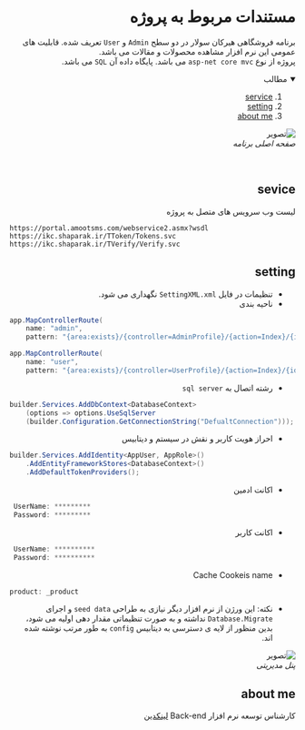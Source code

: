 <style>
p,h1,h2,h3,h4,h5,ul,details{
direction: rtl;
}
</style>


# مستندات مربوط به پروژه
برنامه فروشگاهی هیرکان سولار در دو سطح `Admin` و `User` تعریف شده.
قابلیت های عمومی این نرم افزار مشاهده محصولات و مقالات می باشد.
<br>
پروژه از نوع `asp-net core mvc` می باشد.
پایگاه داده آن `SQL` می باشد.
<br>


<!-- TABLE OF CONTENTS -->
<details open="open">
  <summary>مطالب</summary>
  <ol>
    <li>
        <a href="#sevice">service</a>
    </li>
    <li>
      <a href="#setting">setting</a>   
    </li>
    <li>
      <a href="#about-me">about me</a>
    </li>
  </ol>
</details>


![تصویر](img/1.home.PNG) <br/> *صفحه اصلی برنامه*

<br/>


## sevice
لیست وب سرویس های متصل به پروژه
```
https://portal.amootsms.com/webservice2.asmx?wsdl
https://ikc.shaparak.ir/TToken/Tokens.svc
https://ikc.shaparak.ir/TVerify/Verify.svc
```


## setting
* تنظیمات در فایل `SettingXML.xml` نگهداری می شود.
* ناحیه بندی
```c#
app.MapControllerRoute(
    name: "admin",
    pattern: "{area:exists}/{controller=AdminProfile}/{action=Index}/{id?}");

app.MapControllerRoute(
    name: "user",
    pattern: "{area:exists}/{controller=UserProfile}/{action=Index}/{id?}");
```
* رشته اتصال به `sql server`
```c#
builder.Services.AddDbContext<DatabaseContext>
    (options => options.UseSqlServer
    (builder.Configuration.GetConnectionString("DefualtConnection")));
```
* احراز هویت کاربر و نقش در سیستم و دیتابیس
```c#
builder.Services.AddIdentity<AppUser, AppRole>()
    .AddEntityFrameworkStores<DatabaseContext>()
    .AddDefaultTokenProviders();
```
* اکانت ادمین
```c#
 UserName: *********
 Password: *********
```

* اکانت کاربر
```c#
 UserName: **********
 Password: **********
```

* Cache Cookeis name
```c#
product: _product
```

* نکته:
این ورژن از نرم افزار دیگر نیازی به طراحی `seed data` و اجرای `Database.Migrate` نداشته و به صورت تنظیماتی مقدار دهی اولیه می شود، بدین منظور از لایه ی دسترسی به دیتابیس  `config` به طور مرتب نوشته شده اند.


![تصویر](img/2.panel.PNG) <br/> *پنل مدیریتی*



## about me
کارشناس توسعه نرم افزار Back-end
[لینکدین](https://www.linkedin.com/in/mohamad-ganji-nezhad/)



<!-- Feb 2023 Muhammad Ganji Nezhad-->

